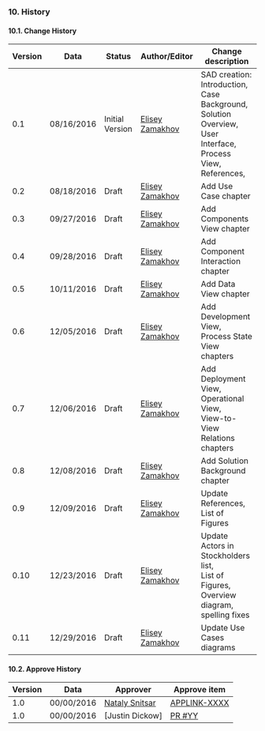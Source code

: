 ### 10. History
#### 10.1. Change History

| Version     | Data       | Status          | Author/Editor          | Change description |
|-------------|------------|-----------------|------------------------|--------------------|
| 0.1         | 08/16/2016 | Initial Version | [Elisey Zamakhov]      | SAD creation: <br> Introduction, <br> Case Background, <br> Solution Overview, <br> User Interface, Process View, References, <br> |
| 0.2         | 08/18/2016 | Draft           | [Elisey Zamakhov]      | Add Use Case chapter |
| 0.3         | 09/27/2016 | Draft           | [Elisey Zamakhov]      | Add Components View chapter |
| 0.4         | 09/28/2016 | Draft           | [Elisey Zamakhov]      | Add Component Interaction chapter |
| 0.5         | 10/11/2016 | Draft           | [Elisey Zamakhov]      | Add Data View chapter |
| 0.6         | 12/05/2016 | Draft           | [Elisey Zamakhov]      | Add Development View, Process State View chapters |
| 0.7         | 12/06/2016 | Draft           | [Elisey Zamakhov]      | Add Deployment View, Operational View, <br> View-to-View Relations chapters|
| 0.8         | 12/08/2016 | Draft           | [Elisey Zamakhov]      | Add Solution Background chapter |
| 0.9         | 12/09/2016 | Draft           | [Elisey Zamakhov]      | Update References, List of Figures |
| 0.10        | 12/23/2016 | Draft           | [Elisey Zamakhov]      | Update Actors in Stockholders list, <br> List of Figures, <br> Overview diagram, <br> spelling fixes |
| 0.11        | 12/29/2016 | Draft           | [Elisey Zamakhov]      | Update Use Cases diagrams |

#### 10.2. Approve History
| Version     | Data       | Approver             | Approve item   |
|-------------|------------|----------------------|----------------|
| 1.0         | 00/00/2016 | [Nataly Snitsar]     | [APPLINK-XXXX](https://adc.luxoft.com/jira/browse/APPLINK-XXXX)      |
| 1.0         | 00/00/2016 | [Justin Dickow]      | [PR #YY](https://github.com/smartdevicelink/sdl_core_guides/pull/YY) |


[Elisey Zamakhov]: https://github.com/pestOO
[Nataly Snitsar]: mailto:NSnitsar@luxoft.com